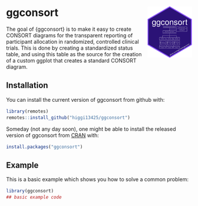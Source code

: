 
# ggconsort <img src='man/figures/logo.png' align="right" height="139" />

<!-- badges: start -->
<!-- badges: end -->

The goal of {ggconsort} is to make it easy to create CONSORT diagrams for the transparent reporting of participant allocation in randomized, controlled clinical trials. This is done by creating a standardized status table, and using this table as the source for the creation of a custom ggplot that creates a standard CONSORT diagram.

## Installation

You can install the current version of ggconsort from github with:

``` r
library(remotes)
remotes::install_github("higgi13425/ggconsort")
```

Someday (not any day soon), one might be able to install the released version of ggconsort from [CRAN](https://CRAN.R-project.org) with:

``` r
install.packages("ggconsort")
```

## Example

This is a basic example which shows you how to solve a common problem:

``` r
library(ggconsort)
## basic example code
```

